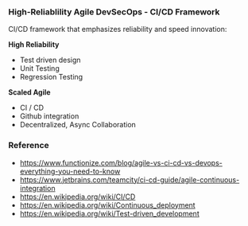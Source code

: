 ### High-Reliablility Agile DevSecOps - CI/CD Framework

CI/CD framework that emphasizes reliability and speed innovation:

__High Reliability__
* Test driven design
* Unit Testing
* Regression Testing

__Scaled Agile__
* CI / CD
* Github integration
* Decentralized, Async Collaboration


### Reference
* https://www.functionize.com/blog/agile-vs-ci-cd-vs-devops-everything-you-need-to-know
* https://www.jetbrains.com/teamcity/ci-cd-guide/agile-continuous-integration
* https://en.wikipedia.org/wiki/CI/CD
* https://en.wikipedia.org/wiki/Continuous_deployment
* https://en.wikipedia.org/wiki/Test-driven_development

